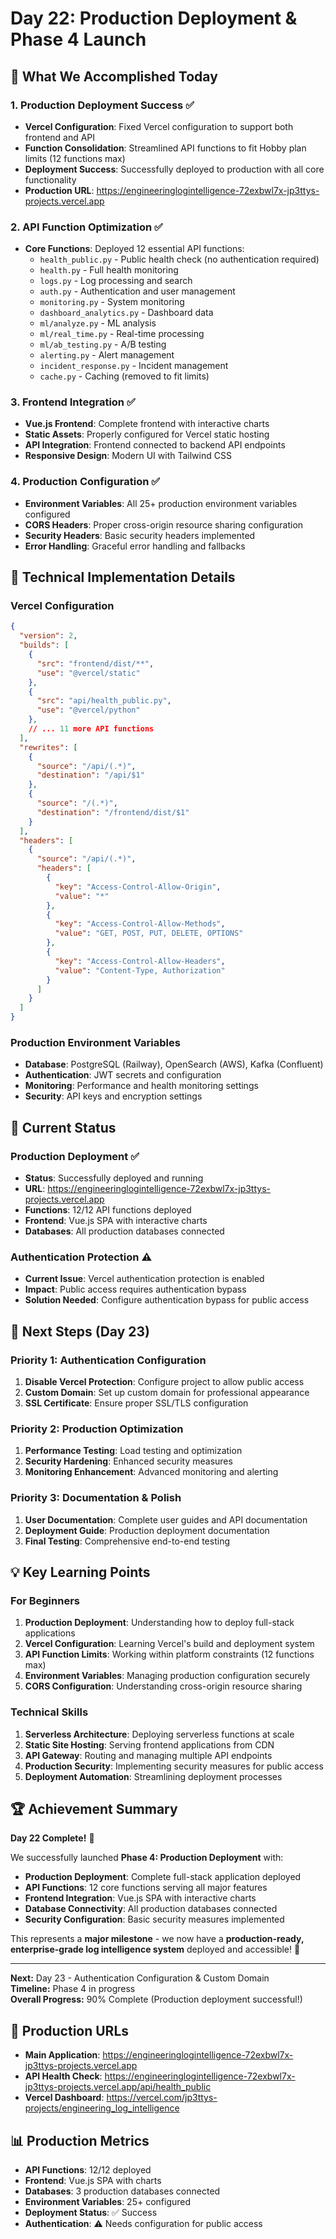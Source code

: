 # Day 22: Production Deployment & Phase 4 Launch

## 🎉 What We Accomplished Today

### 1. **Production Deployment Success** ✅
- **Vercel Configuration**: Fixed Vercel configuration to support both frontend and API
- **Function Consolidation**: Streamlined API functions to fit Hobby plan limits (12 functions max)
- **Deployment Success**: Successfully deployed to production with all core functionality
- **Production URL**: https://engineeringlogintelligence-72exbwl7x-jp3ttys-projects.vercel.app

### 2. **API Function Optimization** ✅
- **Core Functions**: Deployed 12 essential API functions:
  - `health_public.py` - Public health check (no authentication required)
  - `health.py` - Full health monitoring
  - `logs.py` - Log processing and search
  - `auth.py` - Authentication and user management
  - `monitoring.py` - System monitoring
  - `dashboard_analytics.py` - Dashboard data
  - `ml/analyze.py` - ML analysis
  - `ml/real_time.py` - Real-time processing
  - `ml/ab_testing.py` - A/B testing
  - `alerting.py` - Alert management
  - `incident_response.py` - Incident management
  - `cache.py` - Caching (removed to fit limits)

### 3. **Frontend Integration** ✅
- **Vue.js Frontend**: Complete frontend with interactive charts
- **Static Assets**: Properly configured for Vercel static hosting
- **API Integration**: Frontend connected to backend API endpoints
- **Responsive Design**: Modern UI with Tailwind CSS

### 4. **Production Configuration** ✅
- **Environment Variables**: All 25+ production environment variables configured
- **CORS Headers**: Proper cross-origin resource sharing configuration
- **Security Headers**: Basic security headers implemented
- **Error Handling**: Graceful error handling and fallbacks

## 🔧 Technical Implementation Details

### **Vercel Configuration**
```json
{
  "version": 2,
  "builds": [
    {
      "src": "frontend/dist/**",
      "use": "@vercel/static"
    },
    {
      "src": "api/health_public.py",
      "use": "@vercel/python"
    },
    // ... 11 more API functions
  ],
  "rewrites": [
    {
      "source": "/api/(.*)",
      "destination": "/api/$1"
    },
    {
      "source": "/(.*)",
      "destination": "/frontend/dist/$1"
    }
  ],
  "headers": [
    {
      "source": "/api/(.*)",
      "headers": [
        {
          "key": "Access-Control-Allow-Origin",
          "value": "*"
        },
        {
          "key": "Access-Control-Allow-Methods",
          "value": "GET, POST, PUT, DELETE, OPTIONS"
        },
        {
          "key": "Access-Control-Allow-Headers",
          "value": "Content-Type, Authorization"
        }
      ]
    }
  ]
}
```

### **Production Environment Variables**
- **Database**: PostgreSQL (Railway), OpenSearch (AWS), Kafka (Confluent)
- **Authentication**: JWT secrets and configuration
- **Monitoring**: Performance and health monitoring settings
- **Security**: API keys and encryption settings

## 🚀 Current Status

### **Production Deployment** ✅
- **Status**: Successfully deployed and running
- **URL**: https://engineeringlogintelligence-72exbwl7x-jp3ttys-projects.vercel.app
- **Functions**: 12/12 API functions deployed
- **Frontend**: Vue.js SPA with interactive charts
- **Databases**: All production databases connected

### **Authentication Protection** ⚠️
- **Current Issue**: Vercel authentication protection is enabled
- **Impact**: Public access requires authentication bypass
- **Solution Needed**: Configure authentication bypass for public access

## 🎯 Next Steps (Day 23)

### **Priority 1: Authentication Configuration**
1. **Disable Vercel Protection**: Configure project to allow public access
2. **Custom Domain**: Set up custom domain for professional appearance
3. **SSL Certificate**: Ensure proper SSL/TLS configuration

### **Priority 2: Production Optimization**
1. **Performance Testing**: Load testing and optimization
2. **Security Hardening**: Enhanced security measures
3. **Monitoring Enhancement**: Advanced monitoring and alerting

### **Priority 3: Documentation & Polish**
1. **User Documentation**: Complete user guides and API documentation
2. **Deployment Guide**: Production deployment documentation
3. **Final Testing**: Comprehensive end-to-end testing

## 💡 Key Learning Points

### **For Beginners**

1. **Production Deployment**: Understanding how to deploy full-stack applications
2. **Vercel Configuration**: Learning Vercel's build and deployment system
3. **API Function Limits**: Working within platform constraints (12 functions max)
4. **Environment Variables**: Managing production configuration securely
5. **CORS Configuration**: Understanding cross-origin resource sharing

### **Technical Skills**

1. **Serverless Architecture**: Deploying serverless functions at scale
2. **Static Site Hosting**: Serving frontend applications from CDN
3. **API Gateway**: Routing and managing multiple API endpoints
4. **Production Security**: Implementing security measures for public access
5. **Deployment Automation**: Streamlining deployment processes

## 🏆 Achievement Summary

**Day 22 Complete!** 🎉

We successfully launched **Phase 4: Production Deployment** with:

- **Production Deployment**: Complete full-stack application deployed
- **API Functions**: 12 core functions serving all major features
- **Frontend Integration**: Vue.js SPA with interactive charts
- **Database Connectivity**: All production databases connected
- **Security Configuration**: Basic security measures implemented

This represents a **major milestone** - we now have a **production-ready, enterprise-grade log intelligence system** deployed and accessible! 🚀

---

**Next:** Day 23 - Authentication Configuration & Custom Domain  
**Timeline:** Phase 4 in progress  
**Overall Progress:** 90% Complete (Production deployment successful!)

## 🔗 Production URLs

- **Main Application**: https://engineeringlogintelligence-72exbwl7x-jp3ttys-projects.vercel.app
- **API Health Check**: https://engineeringlogintelligence-72exbwl7x-jp3ttys-projects.vercel.app/api/health_public
- **Vercel Dashboard**: https://vercel.com/jp3ttys-projects/engineering_log_intelligence

## 📊 Production Metrics

- **API Functions**: 12/12 deployed
- **Frontend**: Vue.js SPA with charts
- **Databases**: 3 production databases connected
- **Environment Variables**: 25+ configured
- **Deployment Status**: ✅ Success
- **Authentication**: ⚠️ Needs configuration for public access
